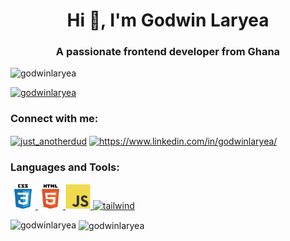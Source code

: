 <h1 align="center">Hi 👋, I'm Godwin Laryea</h1>
<h3 align="center">A passionate frontend developer from Ghana</h3>

<p align="left"> <img src="https://komarev.com/ghpvc/?username=godwinlaryea&label=Profile%20views&color=0e75b6&style=flat" alt="godwinlaryea" /> </p>

<p align="left"> <a href="https://github.com/ryo-ma/github-profile-trophy"><img src="https://github-profile-trophy.vercel.app/?username=godwinlaryea" alt="godwinlaryea" /></a> </p>

<h3 align="left">Connect with me:</h3>
<p align="left">
<a href="https://twitter.com/just_anotherdud" target="blank"><img align="center" src="https://raw.githubusercontent.com/rahuldkjain/github-profile-readme-generator/master/src/images/icons/Social/twitter.svg" alt="just_anotherdud" height="30" width="40" /></a>
<a href="https://linkedin.com/in/https://www.linkedin.com/in/godwinlaryea/" target="blank"><img align="center" src="https://raw.githubusercontent.com/rahuldkjain/github-profile-readme-generator/master/src/images/icons/Social/linked-in-alt.svg" alt="https://www.linkedin.com/in/godwinlaryea/" height="30" width="40" /></a>
</p>

<h3 align="left">Languages and Tools:</h3>
<p align="left"> <a href="https://www.w3schools.com/css/" target="_blank" rel="noreferrer"> <img src="https://raw.githubusercontent.com/devicons/devicon/master/icons/css3/css3-original-wordmark.svg" alt="css3" width="40" height="40"/> </a> <a href="https://www.w3.org/html/" target="_blank" rel="noreferrer"> <img src="https://raw.githubusercontent.com/devicons/devicon/master/icons/html5/html5-original-wordmark.svg" alt="html5" width="40" height="40"/> </a> <a href="https://developer.mozilla.org/en-US/docs/Web/JavaScript" target="_blank" rel="noreferrer"> <img src="https://raw.githubusercontent.com/devicons/devicon/master/icons/javascript/javascript-original.svg" alt="javascript" width="40" height="40"/> </a> <a href="https://tailwindcss.com/" target="_blank" rel="noreferrer"> <img src="https://www.vectorlogo.zone/logos/tailwindcss/tailwindcss-icon.svg" alt="tailwind" width="40" height="40"/> </a> </p>

<p><img align="left" src="https://github-readme-stats.vercel.app/api/top-langs?username=godwinlaryea&show_icons=true&locale=en&layout=compact" alt="godwinlaryea" /></p>

<p>&nbsp;<img align="center" src="https://github-readme-stats.vercel.app/api?username=godwinlaryea&show_icons=true&locale=en" alt="godwinlaryea" /></p>

